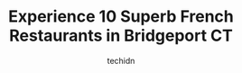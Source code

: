 ---
layout: ampstory
image: https://i0.wp.com/www.depkes.org/wp-content/uploads/2023/06/french-restaurants-0-in-bridgeport-ct-1685787556.jpeg?resize=640,853
author: techidn
featured: false
description: Discover the impressive array of French Restaurants options in Bridgeport CT, where you can find 10 of the largest French Restaurants establishments in the area. From renowned classics to hi
title: Experience 10 Superb French Restaurants in Bridgeport CT
cover:
   title: Experience 10 Superb French Restaurants in Bridgeport CT
   subtitle: Rickpate
   background: https://www.depkes.org/wp-content/uploads/2023/06/french-restaurants-0-in-bridgeport-ct-1685787556.jpeg

pages: 
 - layout: thirds
   top: <h1>#1 Bereket Turkish Restaurant</h1>
   bottom: "<p>Best Turkish in Fairfield / New Haven County area. Owners are the nicest most humble folk. Food is always delicious. Our go to catering spot as well for parties of 8 and </p>"
   background: https://www.depkes.org/wp-content/uploads/2023/06/french-restaurants-1-in-bridgeport-ct-1685787556.jpeg
   backgroundblur: true
 - layout: thirds
   top: <h1>#2 El Morivivi Restaurant</h1>
   bottom: "<p>The food is good. The customer service is disgusting! These people think to highly of themselves. Starting with the fake Christian owner and his miserable employees. Stay</p>"
   background: https://www.depkes.org/wp-content/uploads/2023/06/french-restaurants-2-in-bridgeport-ct-1685787557.jpeg
   cta:
      link: https://www.depkes.org/blog/experience-10-superb-french-restaurants-in-bridgeport-ct/
      text: Experience 10 Superb French Restaurants in Bridgeport CT
 - layout: thirds
   top: <h1>#3 Mi Pueblo Restaurant & Bakery 2</h1>
   bottom: "<p>3837 Main St, Bridgeport, CT 06606, United States</p>"
   background: https://www.depkes.org/wp-content/uploads/2023/06/french-restaurants-3-in-bridgeport-ct-1685787557.jpeg
   cta:
      link: https://www.depkes.org/blog/experience-10-superb-french-restaurants-in-bridgeport-ct/
      text: Experience 10 Superb French Restaurants in Bridgeport CT
 - layout: thirds
   top: <h1>#4 El Cochinito</h1>
   bottom: "<p>883 E Main St, Bridgeport, CT 06608, United States</p>"
   background: https://images.unsplash.com/photo-1580610447943-1bfbef5efe07?ixlib=rb-4.0.3&ixid=MnwxMjA3fDB8MHxwaG90by1wYWdlfHx8fGVufDB8fHx8&auto=format&fit=crop&w=640&h=853&q=80
   cta:
      link: https://www.depkes.org/blog/experience-10-superb-french-restaurants-in-bridgeport-ct/
      text: Experience 10 Superb French Restaurants in Bridgeport CT
 - layout: thirds
   top: <h1>#5 Josephs Steakhouse</h1>
   bottom: "<p>360 Fairfield Ave # 2, Bridgeport, CT 06604, United States</p>"
   background: https://images.unsplash.com/photo-1574169208507-84376144848b?ixlib=rb-4.0.3&ixid=MnwxMjA3fDB8MHxwaG90by1wYWdlfHx8fGVufDB8fHx8&auto=format&fit=crop&w=640&h=853&q=80
   cta:
      link: https://www.depkes.org/blog/experience-10-superb-french-restaurants-in-bridgeport-ct/
      text: Experience 10 Superb French Restaurants in Bridgeport CT
 - layout: thirds
   top: <h1>#6 La Cagüeña Restaurant</h1>
   bottom: "<p>2697 Main St, Bridgeport, CT 06606, United States</p>"
   background: https://images.unsplash.com/photo-1496096265110-f83ad7f96608?ixlib=rb-4.0.3&ixid=MnwxMjA3fDB8MHxwaG90by1wYWdlfHx8fGVufDB8fHx8&auto=format&fit=crop&w=640&h=853&q=80
   cta:
      link: https://www.depkes.org/blog/experience-10-superb-french-restaurants-in-bridgeport-ct/
      text: Experience 10 Superb French Restaurants in Bridgeport CT
 - layout: thirds
   top: <h1>#7 Ola Latin Kitchen</h1>
   bottom: "<p>694 Brooklawn Ave, Bridgeport, CT 06604, United States</p>"
   background: https://images.unsplash.com/photo-1620421680010-0766ff230392?ixlib=rb-4.0.3&ixid=MnwxMjA3fDB8MHxwaG90by1wYWdlfHx8fGVufDB8fHx8&auto=format&fit=crop&w=640&h=853&q=80
   cta:
      link: https://www.depkes.org/blog/experience-10-superb-french-restaurants-in-bridgeport-ct/
      text: Experience 10 Superb French Restaurants in Bridgeport CT
 - layout: thirds
   middle: Continue reading...
   background: https://images.unsplash.com/photo-1553949345-eb786bb3f7ba?ixlib=rb-4.0.3&ixid=MnwxMjA3fDB8MHxwaG90by1wYWdlfHx8fGVufDB8fHx8&auto=format&fit=crop&w=640&h=853&q=80
   cta:
      link: https://www.depkes.org/blog/experience-10-superb-french-restaurants-in-bridgeport-ct/
      text: Experience 10 Superb French Restaurants in Bridgeport CT
      
---